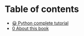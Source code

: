 # Table of contents

* [😃 Python complete tutorial](README.md)
* [0 About this book](about-this-book.md)
